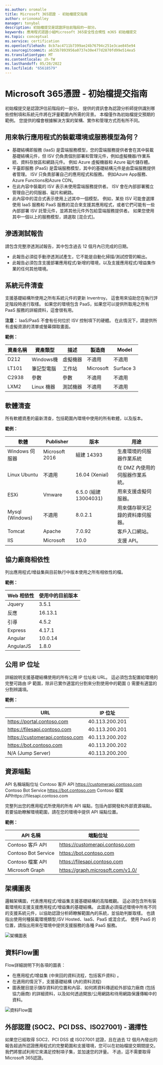 ```yaml
---
ms.author: oromalle
title: Microsoft 365認證 - 初始檔提交指南
author: orionomalley
manager: tonybal
description: 初始檔提交是認證評估前階段的一部分。
keywords: 應用程式認證小組Microsoft 365安全性合規性 m365 初始檔提交
ms.topic: conceptual
ms.service: certification
ms.openlocfilehash: 8cb7ac4711b7399ae24b76794c251e3cae845e94
ms.sourcegitcommit: a615b7893956a0737e30e477d2870fd99e514ea5
ms.translationtype: MT
ms.contentlocale: zh-TW
ms.lasthandoff: 05/20/2022
ms.locfileid: "65618579"
---
```

# <a name="microsoft-365-ceritification---initial-document-submission-guide"></a>Microsoft 365憑證 - 初始檔提交指南

初始檔提交是認證評估前階段的一部分。 提供的資訊會為認證分析師提供識別哪些控制項和系統元件將在評量範圍內所需的背景。 本檔僅作為初始檔提交預期的範例。 您提供的檔會根據解決方案的架構、實作和管理方式而有所不同。

## <a name="what-is-the-hosting-environment-or-service-model-used-to-run-your-app"></a>用來執行應用程式的裝載環境或服務模型為何？
- 基礎結構即服務 (IaaS) 是雲端服務模型，您的雲端服務提供者會在其中裝載基礎結構元件，但 ISV 仍負責個別部署和管理元件，例如虛擬機器/作業系統、資料存放區和網路元件。 例如 Azure 虛擬機器和 Azure 磁片儲存體。
- 平臺即服務 (PaaS) 是雲端服務模型，其中的基礎結構元件是由雲端服務提供者管理。 ISV 只負責部署自己的應用程式和服務。 例如Azure App服務、Azure Functions和Azure CDN。
- 在此內容中裝載的 ISV 表示未使用雲端服務提供者。 ISV 會在內部部署獨立管理自己的伺服器、磁片和網路。
- 此內容中的混合式表示使用上述其中一個模型。 例如，某些 ISV 可能會選擇使用 IaaS 服務和 PaaS 服務的混合來支援其應用程式，或者它們可能有一些內部部署 ISV 託管元件，並將其他元件外包給雲端服務提供者。 如果您使用其中一個以上的服務模型，請選取 [混合式]。

## <a name="penetration-test-report"></a>滲透測試報告

請包含完整滲透測試報告，其中包含過去 12 個月內已完成的日期。 
-   此報告必須從手動滲透測試產生，它不能是自動化掃描/測試控管的輸出。
-   此報告必須包含支援部署應用程式/新增的環境，以及支援應用程式/增益集作業的任何其他環境。


## <a name="system-component-inventory"></a>系統元件清查

支援基礎結構所使用之所有系統元件的更新 Inventroy。 這會用來協助您在執行評定階段時進行取樣。 如果您的環境包含 PaaS，如果您可以提供所取用之所有 PaaS 服務的詳細資料，這會很有用。

**注意：** IaaS/PaaS 不會有任何位於 ISV 控制項下的硬體。  在此情況下，請提供所有虛擬資源的清單或螢幕擷取畫面。

**範例：**

|資產名稱|資產類型|描述|製造商|Model|
|---|---|---|---|---|
|D212|Windows機|虛擬機器|不適用|不適用|
|LT101|筆記型電腦|工作站|Microsoft|Surface 3|
|C2938|參數|參數|不適用|不適用|
|LXM2|Linux 機器|測試機器|不適用|不適用|


## <a name="software-inventory"></a>軟體清查

所有軟體資產的最新清查，包括範圍內環境中使用的所有軟體，以及版本。

**範例：**

|軟體|Publisher|版本|用途|
|---|---|---|---|
|Windows 伺服器|Microsoft 2016 |組建 14393|生產環境的伺服器作業系統|
|Linux Ubuntu|不適用|16.04 (Xenial) |在 DMZ 內使用的伺服器作業系統。|
|ESXi|Vmware|6.5.0 (組建13004031) |用來支援虛擬伺服器。|
|Mysql (Windows) |不適用|8.0.2.1|用來儲存聊天記錄的資料庫伺服器。|
|Tomcat|Apache|7.0.92|客戶入口網站。|
|IIS|Microsoft|10.0|支援 API。|


## <a name="third-party-dependencies"></a>協力廠商相依性

列出應用程式/增益集與目前執行中版本使用之所有相依性的檔。

**範例：**

|Web 相依性|使用中的目前版本|
|----|----|
|Jquery|3.5.1|
|反應|16.13.1|
|引導|4.5.2|
|Express|4.17.1|
|Angular|10.0.14|
|AngularJS|1.8.0|


## <a name="public-ip-addresses"></a>公用 IP 位址

詳細說明支援基礎結構使用的所有公用 IP 位址和 URL。 這必須包含配置給環境的完整可路由 IP 範圍，除非已實作適當的分割來分割使用中的範圍 () 需要有適當的分割辨識項。

**範例：**

|URL|IP 位址|
|-|-|
|https://portal.contoso.com |40.113.200.201 |
|https://filesapi.contoso.com|40.113.200.201|
|https://customerapi.contoso.com|40.113.200.202|
|https://bot.contoso.com|40.113.200.202|
|N/A (Jump Server) |40.113.200.200|


## <a name="resource-endpoints"></a>資源端點

API 名稱端點位址 Contoso 客戶 API https://customerapi.contoso.com Contoso Bot Service https://bot.contoso.com Contoso 檔案 APIhttps://filesapi.contoso.com

完整列出您的應用程式所使用的所有 API 端點，包括內部開發和外部資源端點。 若要協助瞭解環境範圍，請在您的環境中提供 API 端點位置。

**範例：**

|API 名稱|  端點位址|
|-|-|
|Contoso 客戶 API|  https://customerapi.contoso.com|
|Contoso Bot Service|   https://bot.contoso.com|
|Contoso 檔案 API| https://filesapi.contoso.com|
|Microsoft Graph| https://graph.microsoft.com/v1.0/|


## <a name="architectural-diagram"></a>架構圖表

邏輯架構圖，代表應用程式/增益集支援基礎結構的高階概觀。 這必須包含所有裝載環境和支援支援應用程式/增益集的基礎結構。 此圖表必須描述環境中所有不同的支援系統元件，以協助認證分析師瞭解範圍內的系統，並協助判斷取樣。 也請指出使用何種裝載環境類型;ISV Hosted、IaaS、PaaS 或混合式。 使用 PaaS 的位置，請指出用來在環境中提供支援服務的各種 PaaS 服務。

![架構圖表](../media/Architecturaldiagram.png)

## <a name="data-flow-diagram"></a>資料Flow圖

Flow詳細說明下列各項的圖表：
-   在應用程式/增益集 (中來回的資料流程，包括客戶資料) 。
-   在適用的情況下，支援基礎結構 (內的資料流程) 
-   圖表醒目提示儲存資料的位置和內容、如何將資料傳遞給外部協力廠商 (包括協力廠商) 的詳細資料，以及如何透過開放/公用網路和待用網路保護傳輸中的資料。

![資料Flow圖](../media/Dataflowdiagram.png)

## <a name="external-certifications-soc2-pci-dss-iso27001---optional"></a>外部認證 (SOC2、PCI DSS、ISO27001) - 選擇性

如果您已經取得 SOC2、PCI DSS 或 ISO27001 認證，且在過去 12 個月內發出的報告超過所認證應用程式的完整範圍和支援環境，您可以在初始檔提交期間提交。 我們將嘗試利用它來滿足控制項子集，並加速您的評量。 不過，這不需要取得Microsoft 365認證。 

